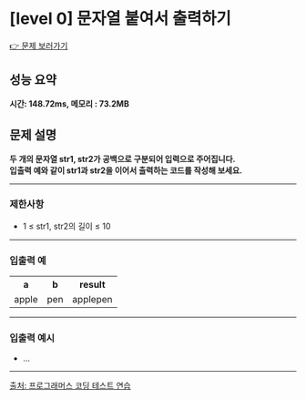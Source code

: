 <h1>[level 0] 문자열 붙여서 출력하기</h1>

<a href="https://school.programmers.co.kr/learn/courses/30/lessons/181946">👉 문제 보러가기</a>

<h2>성능 요약</h2>
<b>시간: 148.72ms, 메모리 : 73.2MB</b>

<h2>문제 설명</h2>
<b>두 개의 문자열 str1, str2가 공백으로 구분되어 입력으로 주어집니다.</b><br>
<b>입출력 예와 같이 str1과 str2을 이어서 출력하는 코드를 작성해 보세요.</b>

<hr>

<h3>제한사항</h3>
<ul>
    <li>1 ≤ str1, str2의 길이 ≤ 10</li>
</ul>

<hr>

<h3>입출력 예</h3>
<table>
    <tr>
        <th>a</th>
        <th>b</th>
        <th>result</th>
    </tr>
    <tr>
        <td>apple</td>
        <td>pen</td>
        <td>applepen</td>
    </tr>
</table>

<hr>

<h3>입출력 예시</h3>
<ul>
    <li>...</li>
</ul>

<hr>

<a href="https://school.programmers.co.kr/">출처: 프로그래머스 코딩 테스트 연습 </a>
